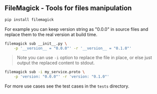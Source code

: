 ## FileMagick - Tools for files manipulation

```bash
pip install filemagick
```

For example you can keep version string as "0.0.0" in source files
and replace them to the real version at build time.


```bash
filemagick sub __init__.py \
    -p '__version__ = "0.0.0"' -r '__version__ = "0.1.0"'
```

> Note you can use `-i` option to replace the file in place,
> or else just output the replaced content to stdout.

```bash
filemagick sub -i my_service.proto \
    -p 'version: "0.0.0"' -r 'version: "0.1.0"'
```

For more use cases see the test cases in the `tests` directory.
